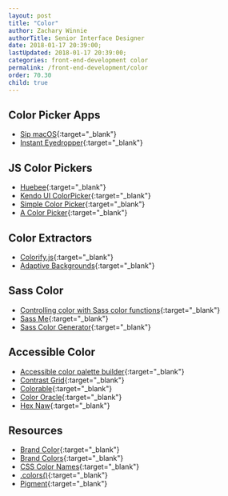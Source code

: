 ```yaml
---
layout: post
title: "Color"
author: Zachary Winnie
authorTitle: Senior Interface Designer
date: 2018-01-17 20:39:00;
lastUpdated: 2018-01-17 20:39:00;
categories: front-end-development color
permalink: /front-end-development/color
order: 70.30
child: true
---
```


## Color Picker Apps

* [Sip macOS](https://sipapp.io/){:target="_blank"}
* [Instant Eyedropper](http://instant-eyedropper.com/){:target="_blank"}

## JS Color Pickers

* [Huebee](http://huebee.buzz/){:target="_blank"}
* [Kendo UI ColorPicker](https://demos.telerik.com/kendo-ui/colorpicker/index){:target="_blank"}
* [Simple Color Picker](http://superguigui.github.io/simple-color-picker/){:target="_blank"}
* [A Color Picker](https://github.com/narsenico/a-color-picker){:target="_blank"}

## Color Extractors

* [Colorify.js](http://colorify.rocks/){:target="_blank"}
* [Adaptive Backgrounds](http://briangonzalez.github.io/jquery.adaptive-backgrounds.js/){:target="_blank"}

## Sass Color

* [Controlling color with Sass color functions](https://robots.thoughtbot.com/controlling-color-with-sass-color-functions){:target="_blank"}
* [Sass Me](http://jim-nielsen.com/sassme/){:target="_blank"}
* [Sass Color Generator](http://scg.ar-ch.org/){:target="_blank"}

## Accessible Color

* [Accessible color palette builder](https://toolness.github.io/accessible-color-matrix/){:target="_blank"}
* [Contrast Grid](http://contrast-grid.eightshapes.com/){:target="_blank"}
* [Colorable](http://jxnblk.com/colorable/demos/matrix/){:target="_blank"}
* [Color Oracle](http://www.colororacle.org/){:target="_blank"}
* [Hex Naw](https://hexnaw.com/){:target="_blank"}

## Resources

* [Brand Color](http://brand-colors.com/){:target="_blank"}
* [Brand Colors](https://brandcolors.net/){:target="_blank"}
* [CSS Color Names](http://htmlcolorcodes.com/color-names/){:target="_blank"}
* [.colors()](https://dotcolors.co/){:target="_blank"}
* [Pigment](https://pigment.shapefactory.co/){:target="_blank"}